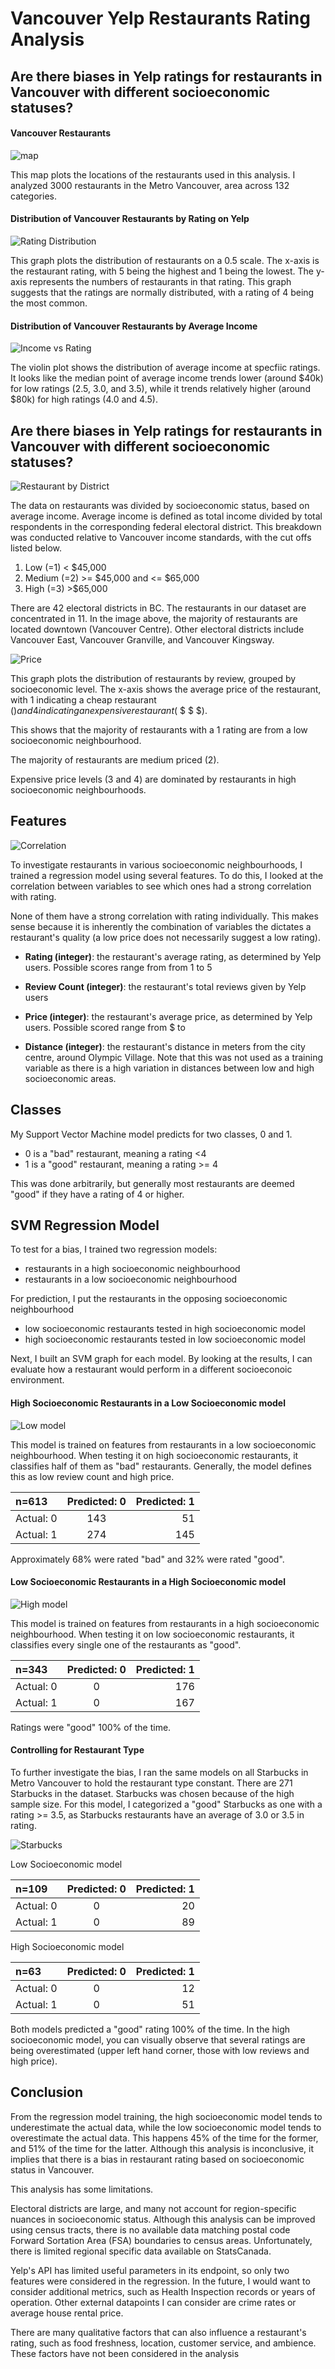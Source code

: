 # Vancouver Yelp Restaurants Rating Analysis




## Are there biases in Yelp ratings for restaurants in Vancouver with different socioeconomic statuses?

#### Vancouver Restaurants 

![map](Figure_1.png)

This map plots the locations of the restaurants used in this analysis. I analyzed 3000 restaurants in the Metro Vancouver, area across 132 categories.

#### Distribution of Vancouver Restaurants by Rating on Yelp

![Rating Distribution](Figure_4.png)

This graph plots the distribution of restaurants on a 0.5 scale. The x-axis is the restaurant rating, with 5 being the highest and 1 being the lowest. The y-axis represents the numbers of restaurants in that rating. This graph suggests that the ratings are normally distributed, with a rating of 4 being the most common.

#### Distribution of Vancouver Restaurants by Average Income

![Income vs Rating](Figure_8.png)

The violin plot shows the distribution of average income at specfiic ratings. It looks like the median point of average income trends lower (around $40k) for low ratings (2.5, 3.0, and 3.5), while it trends relatively higher (around $80k) for high ratings (4.0 and 4.5).



## Are there biases in Yelp ratings for restaurants in Vancouver with different socioeconomic statuses?

![Restaurant by District](Figure_3.png)

The data on restaurants was divided by socioeconomic status, based on average income. Average income is defined as total income divided by total respondents in the corresponding federal electoral district. This breakdown was conducted relative to Vancouver income standards, with the cut offs listed below.

1. Low (=1) < $45,000
2. Medium (=2) >= $45,000 and <= $65,000
3. High (=3) >$65,000

There are 42 electoral districts in BC. The restaurants in our dataset are concentrated in 11. In the image above, the majority of restaurants are located downtown (Vancouver Centre). Other electoral districts include Vancouver East, Vancouver Granville, and Vancouver Kingsway.

![Price](Figure_9.png)

This graph plots the distribution of restaurants by review, grouped by socioeconomic level. The x-axis shows the average price of the restaurant, with 1 indicating a cheap restaurant ($) and 4 indicating an expensive restaurant ($ $ $ $). 

This shows that the majority of restaurants with a 1 rating are from a low socioeconomic neighbourhood. 

The majority of restaurants are medium priced (2). 

Expensive price levels (3 and 4) are dominated by restaurants in high socioeconomic neighbourhoods. 


## Features

![Correlation](Figure_2.png)

To investigate restaurants in various socioeconomic neighbourhoods, I trained a regression model using several features. To do this, I looked at the correlation between variables to see which ones had a strong correlation with rating. 

None of them have a strong correlation with rating individually. This makes sense because it is inherently the combination of variables the dictates a restaurant's quality (a low price does not necessarily suggest a low rating). 

- **Rating (integer)**: the restaurant's average rating, as determined by Yelp users. Possible scores range from from 1 to 5

- **Review Count (integer)**: the restaurant's total reviews given by Yelp users

- **Price (integer)**: the restaurant's average price, as determined by Yelp users. Possible scored range from $ to $$$$

- **Distance (integer)**: the restaurant's distance in meters from the city centre, around Olympic Village. Note that this was not used as a training variable as there is a high variation in distances between low and high socioeconomic areas.



## Classes

My Support Vector Machine model predicts for two classes, 0 and 1.

- 0 is a "bad" restaurant, meaning a rating <4
- 1 is a "good" restaurant, meaning a rating >= 4

This was done arbitrarily, but generally most restaurants are deemed "good" if they have a rating of 4 or higher.



## SVM Regression Model


To test for a bias, I trained two regression models:
- restaurants in a high socioeconomic neighbourhood
- restaurants in a low socioeconomic neighbourhood

For prediction, I put the restaurants in the opposing socioeconomic neighbourhood
- low socioeconomic restaurants tested in high socioeconomic model
- high socioeconomic restaurants tested in low socioeconomic model

Next, I built an SVM graph for each model. By looking at the results, I can evaluate how a restaurant would perform in a different socioeconoic environment.


#### High Socioeconomic Restaurants in a Low Socioeconomic model

![Low model](Figure_10.png)

This model is trained on features from restaurants in a low socioeconomic neighbourhood. When testing it on high socioeconomic restaurants, it classifies half of them as "bad" restaurants. Generally, the model defines this as low review count and high price.

| n=613       | Predicted: 0 | Predicted: 1 |
| :---------- | :----------: | -----------: |
|  Actual: 0  | 143          | 51           |
|  Actual: 1  | 274          | 145          |

Approximately 68% were rated "bad" and 32% were rated "good".


#### Low Socioeconomic Restaurants in a High Socioeconomic model

![High model](Figure_11.png)

This model is trained on features from restaurants in a high socioeconomic neighbourhood. When testing it on low socioeconomic restaurants, it classifies every single one of the restaurants as "good".

| n=343       | Predicted: 0 | Predicted: 1 |
| :---------- | :----------: | -----------: |
|  Actual: 0  | 0            | 176          |
|  Actual: 1  | 0            | 167          |

Ratings were "good" 100% of the time.

#### Controlling for Restaurant Type

To further investigate the bias, I ran the same models on all Starbucks in Metro Vancouver to hold the restaurant type constant. There are 271 Starbucks in the dataset. Starbucks was chosen because of the high sample size. For this model, I categorized a "good" Starbucks as one with a rating >= 3.5, as Starbucks restaurants have an average of 3.0 or 3.5 in rating.

![Starbucks](Figure_13.png)

Low Socioeconomic model

| n=109       | Predicted: 0 | Predicted: 1 |
| :---------- | :----------: | -----------: |
|  Actual: 0  | 0            | 20           |
|  Actual: 1  | 0            | 89           |

High Socioeconomic model

| n=63        | Predicted: 0 | Predicted: 1 |
| :---------- | :----------: | -----------: |
|  Actual: 0  | 0            | 12           |
|  Actual: 1  | 0            | 51           |

Both models predicted a "good" rating 100% of the time. In the high socioeconomic model, you can visually observe that several ratings are being overestimated (upper left hand corner, those with low reviews and high price).


## Conclusion

From the regression model training, the high socioeconomic model tends to underestimate the actual data, while the low socioeconomic model tends to overestimate the actual data. This happens 45% of the time for the former, and 51% of the time for the latter. Although this analysis is inconclusive, it implies that there is a bias in restaurant rating based on socioeconomic status in Vancouver. 

This analysis has some limitations.

Electoral districts are large, and many not account for region-specific nuances in socioeconomic status. Although this analysis can be improved using census tracts, there is no available data matching postal code Forward Sortation Area (FSA) boundaries to census areas. Unfortunately, there is limited regional specific data available on StatsCanada. 

Yelp's API has limited useful parameters in its endpoint, so only two features were considered in the regression. In the future, I would want to consider additional metrics, such as Health Inspection records or years of operation. Other external datapoints I can consider are crime rates or average house rental price.

There are many qualitative factors that can also influence a restaurant's rating, such as food freshness, location, customer service, and ambience. These factors have not been considered in the analysis